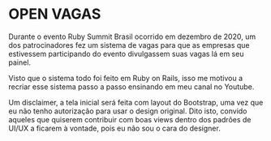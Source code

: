 # OPEN VAGAS

Durante o evento Ruby Summit Brasil ocorrido em dezembro de 2020, um dos patrocinadores fez um sistema de vagas para que as empresas que estivessem participando do evento divulgassem suas vagas lá em seu painel.

Visto que o sistema todo foi feito em Ruby on Rails, isso me motivou a recriar esse sistema passo a passo ensinando em meu canal no Youtube.

Um disclaimer, a tela inicial será feita com layout do Bootstrap, uma vez que eu não tenho autorização para usar o design original. Dito isto, convido aqueles que quiserem contribuir com boas views dentro dos padrões de UI/UX a ficarem à vontade, pois eu não sou o cara do designer.